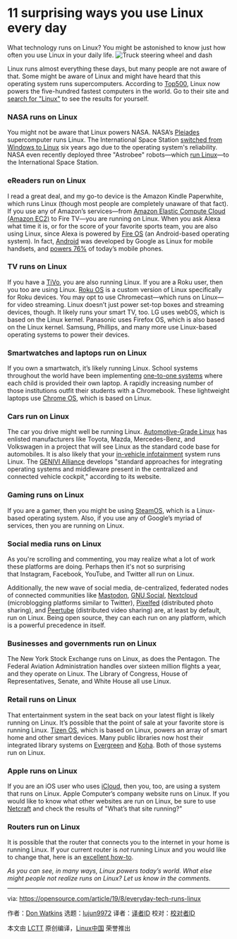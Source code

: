 [#]: collector: (lujun9972)
[#]: translator: ( )
[#]: reviewer: ( )
[#]: publisher: ( )
[#]: url: ( )
[#]: subject: (11 surprising ways you use Linux every day)
[#]: via: (https://opensource.com/article/19/8/everyday-tech-runs-linux)
[#]: author: (Don Watkins https://opensource.com/users/don-watkinshttps://opensource.com/users/rgb-eshttps://opensource.com/users/sethhttps://opensource.com/users/ansilvahttps://opensource.com/users/scottnesbitt)

11 surprising ways you use Linux every day
======
What technology runs on Linux? You might be astonished to know just how
often you use Linux in your daily life.
![Truck steering wheel and dash][1]

Linux runs almost everything these days, but many people are not aware of that. Some might be aware of Linux and might have heard that this operating system runs supercomputers. According to [Top500][2], Linux now powers the five-hundred fastest computers in the world. Go to their site and [search for "Linux"][3] to see the results for yourself.

### NASA runs on Linux

You might not be aware that Linux powers NASA. NASA’s [Pleiades][4] supercomputer runs Linux. The International Space Station [switched from Windows to Linux][5] six years ago due to the operating system's reliability. NASA even recently deployed three "Astrobee" robots—which [run Linux][6]—to the International Space Station.

### eReaders run on Linux

I read a great deal, and my go-to device is the Amazon Kindle Paperwhite, which runs Linux (though most people are completely unaware of that fact). If you use any of Amazon’s services—from [Amazon Elastic Compute Cloud (Amazon EC2)][7] to Fire TV—you are running on Linux. When you ask Alexa what time it is, or for the score of your favorite sports team, you are also using Linux, since Alexa is powered by [Fire OS][8] (an Android-based operating system). In fact, [Android][9] was developed by Google as Linux for mobile handsets, and [powers 76%][10] of today’s mobile phones.

### TV runs on Linux

If you have a [TiVo][11], you are also running Linux. If you are a Roku user, then you too are using Linux. [Roku OS][12] is a custom version of Linux specifically for Roku devices. You may opt to use Chromecast—which runs on Linux—for video streaming. Linux doesn’t just power set-top boxes and streaming devices, though. It likely runs your smart TV, too. LG uses webOS, which is based on the Linux kernel. Panasonic uses Firefox OS, which is also based on the Linux kernel. Samsung, Phillips, and many more use Linux-based operating systems to power their devices.

### Smartwatches and laptops run on Linux

If you own a smartwatch, it’s likely running Linux. School systems throughout the world have been implementing [one-to-one systems][13] where each child is provided their own laptop. A rapidly increasing number of those institutions outfit their students with a Chromebook. These lightweight laptops use [Chrome OS][14], which is based on Linux.

### Cars run on Linux

The car you drive might well be running Linux. [Automotive-Grade Linux][15] has enlisted manufacturers like Toyota, Mazda, Mercedes-Benz, and Volkswagen in a project that will see Linux as the standard code base for automobiles. It is also likely that your [in-vehicle infotainment][16] system runs Linux. The [GENIVI Alliance][17] develops "standard approaches for integrating operating systems and middleware present in the centralized and connected vehicle cockpit," according to its website.

### Gaming runs on Linux

If you are a gamer, then you might be using [SteamOS][18], which is a Linux-based operating system. Also, if you use any of Google’s myriad of services, then you are running on Linux.

### Social media runs on Linux

As you're scrolling and commenting, you may realize what a lot of work these platforms are doing. Perhaps then it's not so surprising that Instagram, Facebook, YouTube, and Twitter all run on Linux.

Additionally, the new wave of social media, de-centralized, federated nodes of connected communities like [Mastodon][19], [GNU Social][20], [Nextcloud][21] (microblogging platforms similar to Twitter), [Pixelfed][22] (distributed photo sharing), and [Peertube][23] (distributed video sharing) are, at least by default, run on Linux. Being open source, they can each run on any platform, which is a powerful precedence in itself.

### Businesses and governments run on Linux

The New York Stock Exchange runs on Linux, as does the Pentagon. The Federal Aviation Administration handles over sixteen million flights a year, and they operate on Linux. The Library of Congress, House of Representatives, Senate, and White House all use Linux.

### Retail runs on Linux

That entertainment system in the seat back on your latest flight is likely running on Linux. It’s possible that the point of sale at your favorite store is running Linux. [Tizen OS][24], which is based on Linux, powers an array of smart home and other smart devices. Many public libraries now host their integrated library systems on [Evergreen][25] and [Koha][26]. Both of those systems run on Linux.

### Apple runs on Linux

If you are an iOS user who uses [iCloud][27], then you, too, are using a system that runs on Linux. Apple Computer’s company website runs on Linux. If you would like to know what other websites are run on Linux, be sure to use [Netcraft][28] and check the results of "What’s that site running?"

### Routers run on Linux

It is possible that the router that connects you to the internet in your home is running Linux. If your current router is _not_ running Linux and you would like to change that, here is an [excellent how-to][29].

_As you can see, in many ways, Linux powers today’s world. What else might people not realize runs on Linux? Let us know in the comments._

--------------------------------------------------------------------------------

via: https://opensource.com/article/19/8/everyday-tech-runs-linux

作者：[Don Watkins][a]
选题：[lujun9972][b]
译者：[译者ID](https://github.com/译者ID)
校对：[校对者ID](https://github.com/校对者ID)

本文由 [LCTT](https://github.com/LCTT/TranslateProject) 原创编译，[Linux中国](https://linux.cn/) 荣誉推出

[a]: https://opensource.com/users/don-watkinshttps://opensource.com/users/rgb-eshttps://opensource.com/users/sethhttps://opensource.com/users/ansilvahttps://opensource.com/users/scottnesbitt
[b]: https://github.com/lujun9972
[1]: https://opensource.com/sites/default/files/styles/image-full-size/public/lead-images/truck_steering_wheel_drive_car_kubernetes.jpg?itok=0TOzve80 (Truck steering wheel and dash)
[2]: https://www.top500.org/
[3]: https://www.top500.org/statistics/sublist/
[4]: https://www.nas.nasa.gov/hecc/resources/pleiades.html
[5]: https://www.extremetech.com/extreme/155392-international-space-station-switches-from-windows-to-linux-for-improved-reliability
[6]: https://ntrs.nasa.gov/archive/nasa/casi.ntrs.nasa.gov/20180003515.pdf
[7]: https://aws.amazon.com/amazon-linux-ami/
[8]: https://en.wikipedia.org/wiki/Fire_OS
[9]: https://en.wikipedia.org/wiki/Android_(operating_system)
[10]: https://gs.statcounter.com/os-market-share/mobile/worldwide/
[11]: https://tivo.pactsafe.io/legal.html#open-source-software
[12]: https://en.wikipedia.org/wiki/Roku
[13]: https://en.wikipedia.org/wiki/One-to-one_computing
[14]: https://en.wikipedia.org/wiki/Chrome_OS
[15]: https://opensource.com/life/16/8/agl-provides-common-open-code-base
[16]: https://opensource.com/business/16/5/interview-alison-chaiken-steven-crumb
[17]: https://www.genivi.org/faq
[18]: https://store.steampowered.com/steamos/
[19]: https://opensource.com/article/17/4/guide-to-mastodon
[20]: https://www.gnu.org/software/social/
[21]: https://apps.nextcloud.com/apps/social
[22]: https://pixelfed.org/
[23]: https://joinpeertube.org/en/
[24]: https://wiki.tizen.org/Devices
[25]: https://evergreen-ils.org/
[26]: https://koha-community.org/
[27]: https://toolbar.netcraft.com/site_report?url=https://www.icloud.com/
[28]: https://www.netcraft.com/
[29]: https://opensource.com/life/16/6/why-i-built-my-own-linux-router
